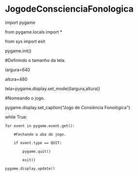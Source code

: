 # JogodeConscienciaFonologica
import pygame

from pygame.locals import *

from sys import exit

pygame.init()

#Definindo o tamanho da tela.

largura=640
            
altura=480

tela=pygame.display.set_mode((largura,altura))

#Nomeando o jogo.

pygame.display.set_caption("Jogo de Consiência Fonológica")


while True:

    for event in pygame.event.get():
    
        #Fechando a aba do jogo.
        
        if event.type == QUIT:
        
            pygame.quit()
            
            exit()
    
    pygame.display.update()
